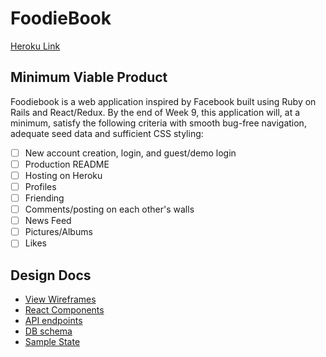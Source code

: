 # FoodieBook

[Heroku Link]("https://foodiebook.herokuapp.com")

## Minimum Viable Product

Foodiebook is a web application inspired by Facebook built using Ruby on Rails and React/Redux.
By the end of Week 9, this application will, at a minimum, satisfy the following criteria with
smooth bug-free navigation, adequate seed data and sufficient CSS styling:

- [ ] New account creation, login, and guest/demo login
- [ ] Production README
- [ ] Hosting on Heroku
- [ ] Profiles
- [ ] Friending
- [ ] Comments/posting on each other's walls
- [ ] News Feed
- [ ] Pictures/Albums
- [ ] Likes

## Design Docs
* [View Wireframes][wireframes]
* [React Components][components]
* [API endpoints][api-endpoints]
* [DB schema][schema]
* [Sample State][sample-state]

[wireframes]: docs/wireframes
[components]: docs/component-heirarchy.md
[sample-state]: docs/sample-state.md
[api-endpoints]: docs/api-endpoints.md
[schema]: docs/schema.md
